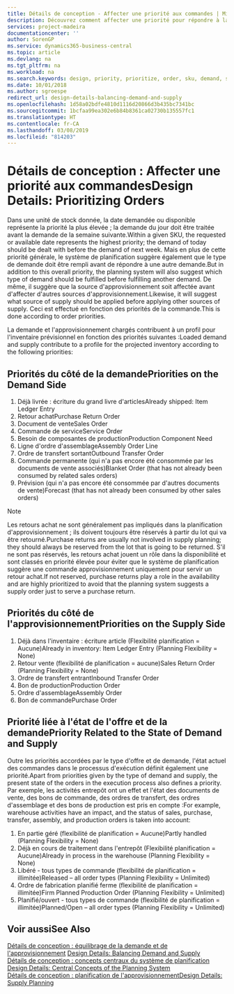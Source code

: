```yaml
---
title: Détails de conception - Affecter une priorité aux commandes | Microsoft Docs
description: Découvrez comment affecter une priorité pour répondre à la demande et l'approvisionnement.
services: project-madeira
documentationcenter: ''
author: SorenGP
ms.service: dynamics365-business-central
ms.topic: article
ms.devlang: na
ms.tgt_pltfrm: na
ms.workload: na
ms.search.keywords: design, priority, prioritize, order, sku, demand, supply
ms.date: 10/01/2018
ms.author: sgroespe
redirect_url: design-details-balancing-demand-and-supply
ms.openlocfilehash: 1d58a02bdfe4810d1116d20866d3b435bc7341bc
ms.sourcegitcommit: 1bcfaa99ea302e6b84b8361ca02730b135557fc1
ms.translationtype: HT
ms.contentlocale: fr-CA
ms.lasthandoff: 03/08/2019
ms.locfileid: "814203"
---
```

# <a name="design-details-prioritizing-orders"></a><span data-ttu-id="df8dc-103">Détails de conception : Affecter une priorité aux commandes</span><span class="sxs-lookup"><span data-stu-id="df8dc-103">Design Details: Prioritizing Orders</span></span>
<span data-ttu-id="df8dc-104">Dans une unité de stock donnée, la date demandée ou disponible représente la priorité la plus élevée ; la demande du jour doit être traitée avant la demande de la semaine suivante.</span><span class="sxs-lookup"><span data-stu-id="df8dc-104">Within a given SKU, the requested or available date represents the highest priority; the demand of today should be dealt with before the demand of next week.</span></span> <span data-ttu-id="df8dc-105">Mais en plus de cette priorité générale, le système de planification suggère également que le type de demande doit être rempli avant de répondre à une autre demande.</span><span class="sxs-lookup"><span data-stu-id="df8dc-105">But in addition to this overall priority, the planning system will also suggest which type of demand should be fulfilled before fulfilling another demand.</span></span> <span data-ttu-id="df8dc-106">De même, il suggère que la source d'approvisionnement soit affectée avant d'affecter d'autres sources d'approvisionnement.</span><span class="sxs-lookup"><span data-stu-id="df8dc-106">Likewise, it will suggest what source of supply should be applied before applying other sources of supply.</span></span> <span data-ttu-id="df8dc-107">Ceci est effectué en fonction des priorités de la commande.</span><span class="sxs-lookup"><span data-stu-id="df8dc-107">This is done according to order priorities.</span></span>  

<span data-ttu-id="df8dc-108">La demande et l'approvisionnement chargés contribuent à un profil pour l'inventaire prévisionnel en fonction des priorités suivantes :</span><span class="sxs-lookup"><span data-stu-id="df8dc-108">Loaded demand and supply contribute to a profile for the projected inventory according to the following priorities:</span></span>  

## <a name="priorities-on-the-demand-side"></a><span data-ttu-id="df8dc-109">Priorités du côté de la demande</span><span class="sxs-lookup"><span data-stu-id="df8dc-109">Priorities on the Demand Side</span></span>  
1. <span data-ttu-id="df8dc-110">Déjà livrée : écriture du grand livre d'articles</span><span class="sxs-lookup"><span data-stu-id="df8dc-110">Already shipped: Item Ledger Entry</span></span>  
2. <span data-ttu-id="df8dc-111">Retour achat</span><span class="sxs-lookup"><span data-stu-id="df8dc-111">Purchase Return Order</span></span>  
3. <span data-ttu-id="df8dc-112">Document de vente</span><span class="sxs-lookup"><span data-stu-id="df8dc-112">Sales Order</span></span>  
4. <span data-ttu-id="df8dc-113">Commande de service</span><span class="sxs-lookup"><span data-stu-id="df8dc-113">Service Order</span></span>  
5. <span data-ttu-id="df8dc-114">Besoin de composantes de production</span><span class="sxs-lookup"><span data-stu-id="df8dc-114">Production Component Need</span></span>  
6. <span data-ttu-id="df8dc-115">Ligne d'ordre d'assemblage</span><span class="sxs-lookup"><span data-stu-id="df8dc-115">Assembly Order Line</span></span>  
7. <span data-ttu-id="df8dc-116">Ordre de transfert sortant</span><span class="sxs-lookup"><span data-stu-id="df8dc-116">Outbound Transfer Order</span></span>  
8. <span data-ttu-id="df8dc-117">Commande permanente (qui n'a pas encore été consommée par les documents de vente associés)</span><span class="sxs-lookup"><span data-stu-id="df8dc-117">Blanket Order (that has not already been consumed by related sales orders)</span></span>  
9. <span data-ttu-id="df8dc-118">Prévision (qui n'a pas encore été consommée par d'autres documents de vente)</span><span class="sxs-lookup"><span data-stu-id="df8dc-118">Forecast (that has not already been consumed by other sales orders)</span></span>  

> [!NOTE]  
>  <span data-ttu-id="df8dc-119">Les retours achat ne sont généralement pas impliqués dans la planification d'approvisionnement ; ils doivent toujours être réservés à partir du lot qui va être retourné.</span><span class="sxs-lookup"><span data-stu-id="df8dc-119">Purchase returns are usually not involved in supply planning; they should always be reserved from the lot that is going to be returned.</span></span> <span data-ttu-id="df8dc-120">S'il ne sont pas réservés, les retours achat jouent un rôle dans la disponibilité et sont classés en priorité élevée pour éviter que le système de planification suggère une commande approvisionnement uniquement pour servir un retour achat.</span><span class="sxs-lookup"><span data-stu-id="df8dc-120">If not reserved, purchase returns play a role in the availability and are highly prioritized to avoid that the planning system suggests a supply order just to serve a purchase return.</span></span>  

## <a name="priorities-on-the-supply-side"></a><span data-ttu-id="df8dc-121">Priorités du côté de l'approvisionnement</span><span class="sxs-lookup"><span data-stu-id="df8dc-121">Priorities on the Supply Side</span></span>  
1. <span data-ttu-id="df8dc-122">Déjà dans l'inventaire : écriture article (Flexibilité planification = Aucune)</span><span class="sxs-lookup"><span data-stu-id="df8dc-122">Already in inventory: Item Ledger Entry (Planning Flexibility = None)</span></span>  
2. <span data-ttu-id="df8dc-123">Retour vente (flexibilité de planification = aucune)</span><span class="sxs-lookup"><span data-stu-id="df8dc-123">Sales Return Order (Planning Flexibility = None)</span></span>  
3. <span data-ttu-id="df8dc-124">Ordre de transfert entrant</span><span class="sxs-lookup"><span data-stu-id="df8dc-124">Inbound Transfer Order</span></span>  
4. <span data-ttu-id="df8dc-125">Bon de production</span><span class="sxs-lookup"><span data-stu-id="df8dc-125">Production Order</span></span>  
5. <span data-ttu-id="df8dc-126">Ordre d'assemblage</span><span class="sxs-lookup"><span data-stu-id="df8dc-126">Assembly Order</span></span>  
6. <span data-ttu-id="df8dc-127">Bon de commande</span><span class="sxs-lookup"><span data-stu-id="df8dc-127">Purchase Order</span></span>  

## <a name="priority-related-to-the-state-of-demand-and-supply"></a><span data-ttu-id="df8dc-128">Priorité liée à l'état de l'offre et de la demande</span><span class="sxs-lookup"><span data-stu-id="df8dc-128">Priority Related to the State of Demand and Supply</span></span>  
<span data-ttu-id="df8dc-129">Outre les priorités accordées par le type d'offre et de demande, l'état actuel des commandes dans le processus d'exécution définit également une priorité.</span><span class="sxs-lookup"><span data-stu-id="df8dc-129">Apart from priorities given by the type of demand and supply, the present state of the orders in the execution process also defines a priority.</span></span> <span data-ttu-id="df8dc-130">Par exemple, les activités entrepôt ont un effet et l'état des documents de vente, des bons de commande, des ordres de transfert, des ordres d'assemblage et des bons de production est pris en compte :</span><span class="sxs-lookup"><span data-stu-id="df8dc-130">For example, warehouse activities have an impact, and the status of sales, purchase, transfer, assembly, and production orders is taken into account:</span></span>  

1. <span data-ttu-id="df8dc-131">En partie géré (flexibilité de planification = Aucune)</span><span class="sxs-lookup"><span data-stu-id="df8dc-131">Partly handled (Planning Flexibility = None)</span></span>  
2. <span data-ttu-id="df8dc-132">Déjà en cours de traitement dans l'entrepôt (Flexibilité planification = Aucune)</span><span class="sxs-lookup"><span data-stu-id="df8dc-132">Already in process in the warehouse (Planning Flexibility = None)</span></span>  
3. <span data-ttu-id="df8dc-133">Libéré - tous types de commande (flexibilité de planification = illimitée)</span><span class="sxs-lookup"><span data-stu-id="df8dc-133">Released – all order types (Planning Flexibility = Unlimited)</span></span>  
4. <span data-ttu-id="df8dc-134">Ordre de fabrication planifié ferme (flexibilité de planification = illimitée)</span><span class="sxs-lookup"><span data-stu-id="df8dc-134">Firm Planned Production Order (Planning Flexibility = Unlimited)</span></span>  
5. <span data-ttu-id="df8dc-135">Planifié/ouvert - tous types de commande (flexibilité de planification = illimitée)</span><span class="sxs-lookup"><span data-stu-id="df8dc-135">Planned/Open – all order types (Planning Flexibility = Unlimited)</span></span>  

## <a name="see-also"></a><span data-ttu-id="df8dc-136">Voir aussi</span><span class="sxs-lookup"><span data-stu-id="df8dc-136">See Also</span></span>  
<span data-ttu-id="df8dc-137">[Détails de conception : équilibrage de la demande et de l'approvisionnement](design-details-balancing-demand-and-supply.md) </span><span class="sxs-lookup"><span data-stu-id="df8dc-137">[Design Details: Balancing Demand and Supply](design-details-balancing-demand-and-supply.md) </span></span>  
<span data-ttu-id="df8dc-138">[Détails de conception : concepts centraux du système de planification](design-details-central-concepts-of-the-planning-system.md) </span><span class="sxs-lookup"><span data-stu-id="df8dc-138">[Design Details: Central Concepts of the Planning System](design-details-central-concepts-of-the-planning-system.md) </span></span>  
[<span data-ttu-id="df8dc-139">Détails de conception : planification de l'approvisionnement</span><span class="sxs-lookup"><span data-stu-id="df8dc-139">Design Details: Supply Planning</span></span>](design-details-supply-planning.md)
